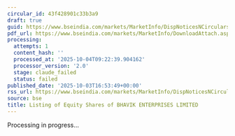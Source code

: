 ```yaml
---
circular_id: 43f428901c33b3a9
draft: true
guid: https://www.bseindia.com/markets/MarketInfo/DispNoticesNCirculars.aspx?Noticeid={6D64C399-C598-48D8-A9B8-7B73B7D2DDE0}&noticeno=20251003-71&dt=10/03/2025&icount=71&totcount=73&flag=0
pdf_url: https://www.bseindia.com/markets/MarketInfo/DownloadAttach.aspx?id=20251003-71&attachedId=40af42c2-7e2a-4b13-9b5a-2a2ad648612d
processing:
  attempts: 1
  content_hash: ''
  processed_at: '2025-10-04T09:22:39.904162'
  processor_version: '2.0'
  stage: claude_failed
  status: failed
published_date: '2025-10-03T16:53:49+00:00'
rss_url: https://www.bseindia.com/markets/MarketInfo/DispNoticesNCirculars.aspx?Noticeid={6D64C399-C598-48D8-A9B8-7B73B7D2DDE0}&noticeno=20251003-71&dt=10/03/2025&icount=71&totcount=73&flag=0
source: bse
title: Listing of Equity Shares of BHAVIK ENTERPRISES LIMITED
---
```


Processing in progress...